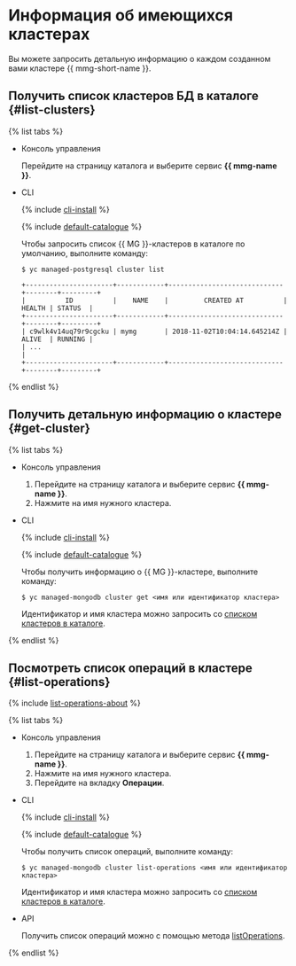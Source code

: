 # Информация об имеющихся кластерах

Вы можете запросить детальную информацию о каждом созданном вами кластере {{ mmg-short-name }}.


## Получить список кластеров БД в каталоге {#list-clusters}

{% list tabs %}

- Консоль управления

  Перейдите на страницу каталога и выберите сервис **{{ mmg-name }}**.

- CLI

  {% include [cli-install](../../_includes/cli-install.md) %}

  {% include [default-catalogue](../../_includes/default-catalogue.md) %}

  Чтобы запросить список {{ MG }}-кластеров в каталоге по умолчанию, выполните команду:

  ```
  $ yc managed-postgresql cluster list

  +----------------------+------------+-----------------------------+--------+---------+
  |          ID          |    NAME    |         CREATED AT          | HEALTH | STATUS  |
  +----------------------+------------+-----------------------------+--------+---------+
  | c9wlk4v14uq79r9cgcku | mymg       | 2018-11-02T10:04:14.645214Z | ALIVE  | RUNNING |
  | ...                                                                                |
  +----------------------+------------+-----------------------------+--------+---------+
  ```

{% endlist %}


## Получить детальную информацию о кластере {#get-cluster}

{% list tabs %}

- Консоль управления

  1. Перейдите на страницу каталога и выберите сервис **{{ mmg-name }}**.
  1. Нажмите на имя нужного кластера.

- CLI

  {% include [cli-install](../../_includes/cli-install.md) %}

  {% include [default-catalogue](../../_includes/default-catalogue.md) %}

  Чтобы получить информацию о {{ MG }}-кластере, выполните команду:

  ```
  $ yc managed-mongodb cluster get <имя или идентификатор кластера>
  ```

  Идентификатор и имя кластера можно запросить со [списком кластеров в каталоге](#list-clusters).

{% endlist %}

## Посмотреть список операций в кластере {#list-operations}

{% include [list-operations-about](../../_includes/mdb/list-operations-about.md) %}

{% list tabs %}

- Консоль управления

  1. Перейдите на страницу каталога и выберите сервис **{{ mmg-name }}**.
  1. Нажмите на имя нужного кластера.
  1. Перейдите на вкладку **Операции**.

- CLI

  {% include [cli-install](../../_includes/cli-install.md) %}

  {% include [default-catalogue](../../_includes/default-catalogue.md) %}

  Чтобы получить список операций, выполните команду:

  ```
  $ yc managed-mongodb cluster list-operations <имя или идентификатор кластера>
  ```

  Идентификатор и имя кластера можно запросить со [списком кластеров в каталоге](#list-clusters).

- API

  Получить список операций можно с помощью метода [listOperations](../api-ref/Cluster/listOperations.md).

{% endlist %}